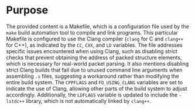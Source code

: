 # Purpose
The provided content is a Makefile, which is a configuration file used by the `make` build automation tool to compile and link programs. This particular Makefile is configured to use the Clang compiler (`clang` for C and `clang++` for C++), as indicated by the `CC`, `CXX`, and `LD` variables. The file addresses specific issues encountered when using Clang, such as disabling strict checks that prevent obtaining the address of packed structure elements, which is necessary for real-world packet parsing. It also mentions disabling strict Clang builds that fail due to unused command line arguments when assembling `.s` files, suggesting a workaround rather than modifying the entire build system. The `CPPFLAGS` and `FD_USING_CLANG` variables are set to indicate the use of Clang, allowing other parts of the build system to adjust accordingly. Additionally, the `LDFLAGS` variable is updated to include the `-lstdc++` library, which is not automatically linked by `clang++`.

